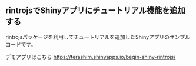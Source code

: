 rintrojsでShinyアプリにチュートリアル機能を追加する
-----

rintrojsパッケージを利用してチュートリアルを追加したShinyアプリのサンプルコードです。

デモアプリはこちら <https://terashim.shinyapps.io/begin-shiny-rintrojs/>
